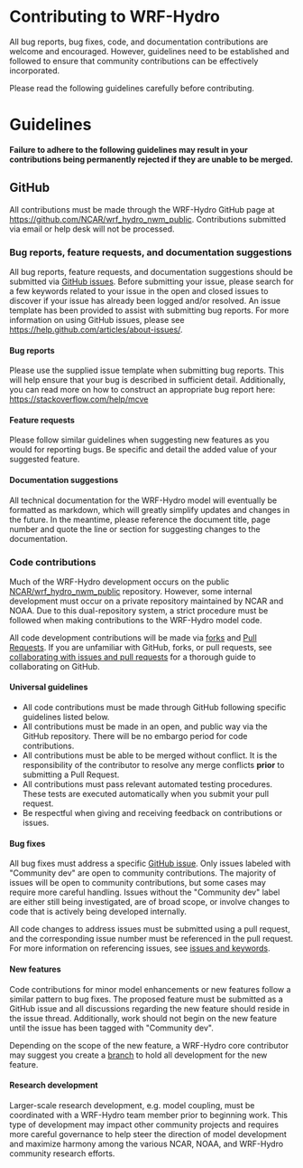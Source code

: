 # Contributing to WRF-Hydro
All bug reports, bug fixes, code, and documentation contributions are welcome and encouraged. However, guidelines need to be established and followed to ensure that community contributions can be effectively incorporated.

Please read the following guidelines carefully before contributing. 

# Guidelines

**Failure to adhere to the following guidelines may result in your contributions being permanently rejected if they are unable to be merged.**

## GitHub
All contributions must be made through the WRF-Hydro GitHub page at https://github.com/NCAR/wrf_hydro_nwm_public. Contributions submitted via email or help desk will not be processed.

### Bug reports, feature requests, and documentation suggestions
All bug reports, feature requests, and documentation suggestions should be submitted via [GitHub issues](https://github.com/NCAR/wrf_hydro_nwm_public/issues). Before submitting your issue, please search for a few keywords related to your issue in the open and closed issues to discover if your issue has already been logged and/or resolved. An issue template has been provided to assist with submitting bug reports. For more information on using GitHub issues, please see https://help.github.com/articles/about-issues/.

#### Bug reports
Please use the supplied issue template when submitting bug reports. This will help ensure that your bug is described in sufficient detail. Additionally, you can read more on how to construct an appropriate bug report here: https://stackoverflow.com/help/mcve

#### Feature requests
Please follow similar guidelines when suggesting new features as you would for reporting bugs. Be specific and detail the added value of your suggested feature.

#### Documentation suggestions
All technical documentation for the WRF-Hydro model will eventually be formatted as markdown, which will greatly simplify updates and changes in the future. In the meantime, please reference the document title, page number and quote the line or section for suggesting changes to the documentation.

### Code contributions
Much of the WRF-Hydro development occurs on the public [NCAR/wrf_hydro_nwm_public](https://github.com/NCAR/wrf_hydro_nwm_public) repository. However, some internal development must occur on a private repository maintained by NCAR and NOAA. Due to this dual-repository system, a strict procedure must be followed when making contributions to the WRF-Hydro model code.

All code development contributions will be made via [forks](https://help.github.com/articles/about-forks/) and [Pull Requests](https://help.github.com/articles/about-pull-requests/). If you are unfamiliar with GitHub, forks, or pull requests, see [collaborating with issues and pull requests](https://help.github.com/categories/collaborating-with-issues-and-pull-requests/) for a thorough guide to collaborating on GitHub.

#### Universal guidelines 

* All code contributions must be made through GitHub following specific guidelines listed below.
* All contributions must be made in an open, and public way via the GitHub repository. There will be no embargo period for code contributions.
* All contributions must be able to be merged without conflict. It is the responsibility of the contributor to resolve any merge conflicts **prior** to submitting a Pull Request.
* All contributions must pass relevant automated testing procedures. These tests are executed automatically when you submit your pull request.
* Be respectful when giving and receiving feedback on contributions or issues. 

#### Bug fixes
All bug fixes must address a specific [GitHub issue](https://github.com/NCAR/wrf_hydro_nwm_public/issues). Only issues labeled with "Community dev" are open to community contributions. The majority of issues will be open to community contributions, but some cases may require more careful handling. Issues without the "Community dev" label are either still being investigated, are of broad scope, or involve changes to code that is actively being developed internally. 

All code changes to address issues must be submitted using a pull request, and the corresponding issue number must be referenced in the pull request. For more information on referencing issues, see [issues and keywords](https://help.github.com/articles/closing-issues-using-keywords/).

#### New features
Code contributions for minor model enhancements or new features follow a similar pattern to bug fixes. The proposed feature must be submitted as a GitHub issue and all discussions regarding the new feature should reside in the issue thread. Additionally, work should not begin on the new feature until the issue has been tagged with "Community dev".

Depending on the scope of the new feature, a WRF-Hydro core contributor may suggest you create a [branch](https://help.github.com/articles/about-branches/) to hold all development for the new feature. 

#### Research development
Larger-scale research development, e.g. model coupling, must be coordinated with a WRF-Hydro team member prior to beginning work. This type of development may impact other community projects and requires more careful governance to help steer the direction of model development and maximize harmony among the various NCAR, NOAA, and WRF-Hydro community research efforts.